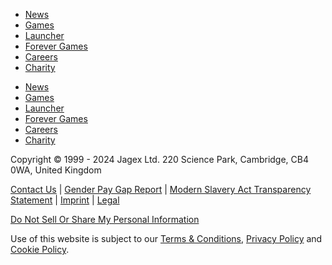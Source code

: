 [](https://www.jagex.com/en-GB/)

* [News](https://www.jagex.com/en-GB/news)
* [Games](https://www.jagex.com/en-GB/products)
* [Launcher](https://www.jagex.com/en-GB/launcher)
* [Forever Games](https://www.jagex.com/en-GB/forever-games)
* [Careers](https://www.jagex.com/en-GB/careers)
* [Charity](https://www.jagex.com/en-GB/charitable-giving)

[](https://www.jagex.com/en-GB/)

* [News](https://www.jagex.com/en-GB/news)
* [Games](https://www.jagex.com/en-GB/products)
* [Launcher](https://www.jagex.com/en-GB/launcher)
* [Forever Games](https://www.jagex.com/en-GB/forever-games)
* [Careers](https://www.jagex.com/en-GB/careers)
* [Charity](https://www.jagex.com/en-GB/charitable-giving)

[](https://www.jagex.com/en-GB/)

Copyright © 1999 - 2024 Jagex Ltd. 220 Science Park, Cambridge, CB4 0WA, United Kingdom

[Contact Us](https://legal.jagex.com/docs/contact-us) | [Gender Pay Gap Report](https://legal.jagex.com/docs/annual-reports/gender-pay-gap-reports) | [Modern Slavery Act Transparency Statement](https://legal.jagex.com/docs/annual-reports/modern-slavery-act-transparency-statement) | [Imprint](https://legal.jagex.com/docs/imprint) | [Legal](https://legal.jagex.com/)

[Do Not Sell Or Share My Personal Information](https://legal.jagex.com/docs/policies/privacy/exercising-your-rights "Jagex does not sell personal information as the term 'sell' is commonly understood. We do allow service providers to use your personal information for advertising, marketing, and analytics. Please click this link for more information on how to opt out in our Privacy Policy.")

Use of this website is subject to our [Terms & Conditions](https://legal.jagex.com/docs/terms), [Privacy Policy](https://legal.jagex.com/docs/policies) and [Cookie Policy](https://www.jagex.com/en-GB/terms/cookies).

[](https://www.linkedin.com/company/jagex)[](https://twitter.com/Jagex)[](https://www.instagram.com/lifeatjagex/)[](https://www.twitch.tv/jagex)